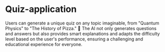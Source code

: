# Quiz-application
Users can generate a unique quiz on any topic imaginable, from "Quantum Physics" to "The History of Pizza." 🍕 The AI not only generates questions and answers but also provides smart explanations and adapts the difficulty level based on the user's performance, ensuring a challenging and educational experience for everyone.
